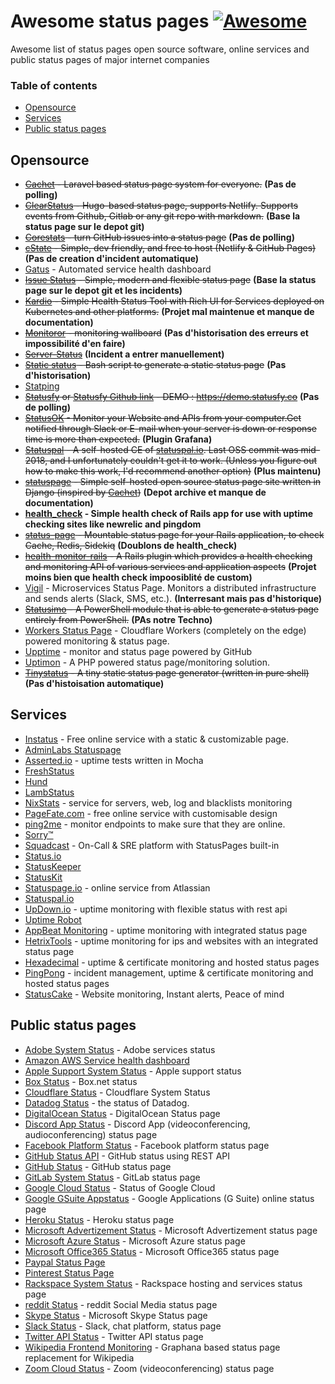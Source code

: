 # Awesome status pages  [![Awesome](https://cdn.rawgit.com/sindresorhus/awesome/d7305f38d29fed78fa85652e3a63e154dd8e8829/media/badge.svg)](https://github.com/sindresorhus/awesome)

Awesome list of status pages open source software, online services and public status pages of major internet companies
### Table of contents

* [Opensource](#opensource)
* [Services](#services)
* [Public status pages](#public-status-pages)

## Opensource
* ~~[Cachet](https://cachethq.io/) - Laravel based status page system for everyone.~~ **(Pas de polling)**
* ~~[ClearStatus](https://github.com/weeblrpress/clearstatus/) - Hugo-based status page, supports Netlify. Supports events from Github, Gitlab or any git repo with markdown.~~ **(Base la status page sur le depot git)**
* ~~[Corestats](https://github.com/jayfk/statuspage) - turn GitHub issues into a status page~~ **(Pas de polling)**
* ~~[cState](https://github.com/cstate/cstate) - Simple, dev friendly, and free to host (Netlify & GitHub Pages)~~ **(Pas de creation d'incident automatique)**
* [Gatus](https://github.com/TwinProduction/gatus) - Automated service health dashboard
* ~~[Issue Status](https://github.com/tadhglewis/issue-status) - Simple, modern and flexible status page~~ **(Base la status page sur le depot git et les incidents)**
* ~~[Kardio](https://github.com/tmobile/kardio) - Simple Health Status Tool with Rich UI for Services deployed on Kubernetes and other platforms.~~ **(Projet mal maintenue et manque de documentation)**
* ~~[Monitoror](https://monitoror.com/) - monitoring wallboard~~ **(Pas d'historisation des erreurs et impossibilité d'en faire)**
* ~~[Server-Status](https://github.com/Pryx/server-status)~~ **(Incident a entrer manuellement)**
* ~~[Static status](https://github.com/Cyclenerd/static_status) - Bash script to generate a static status page~~ **(Pas d'historisation)**
* [Statping](https://github.com/hunterlong/statping)
* ~~[Statusfy](https://marquez.co/statusfy) or [Statusfy Github link](https://github.com/juliomrqz/statusfy) - DEMO : https://demo.statusfy.co~~ **(Pas de polling)**
* ~~[StatusOK](https://github.com/sanathp/statusok) - Monitor your Website and APIs from your computer.Get notified through Slack or E-mail when your server is down or response time is more than expected.~~ **(Plugin Grafana)**
* ~~[Statuspal](https://github.com/statuspal/statuspal) - A self-hosted CE of [statuspal.io](https://statuspal.io). Last OSS commit was mid-2018, and I unfortunately couldn't get it to work. (Unless you figure out how to make this work, I'd recommend another option)~~ **(Plus maintenu)**
* ~~[statuspage](https://github.com/darkpixel/statuspage) - Simple self-hosted open source status page site written in Django (inspired by [Cachet](https://cachethq.io/))~~ **(Depot archive et manque de documentation)**
* **[health_check](https://github.com/ianheggie/health_check) - Simple health check of Rails app for use with uptime checking sites like newrelic and pingdom**
* ~~[status-page](https://github.com/rails-engine/status-page) - Mountable status page for your Rails application, to check Cache, Redis, Sidekiq~~ **(Doublons de health_check)**
* ~~[health-monitor-rails](https://github.com/lbeder/health-monitor-rails) - A Rails plugin which provides a health checking and monitoring API of various services and application aspects~~ **(Projet moins bien que health check impoosiblité de custom)**
* [Vigil](https://github.com/valeriansaliou/vigil) - Microservices Status Page. Monitors a distributed infrastructure and sends alerts (Slack, SMS, etc.). **(Interresant mais pas d'historique)**
* ~~[Statusimo](https://github.com/EvotecIT/Statusimo) - A PowerShell module that is able to generate a status page entirely from PowerShell.~~ **(PAs notre Techno)**
* [Workers Status Page](https://github.com/eidam/cf-workers-status-page) - Cloudflare Workers (completely on the edge) powered monitoring & status page.
* [Upptime](https://github.com/upptime/upptime) - monitor and status page powered by GitHub
* [Uptimon](https://github.com/RatherLogical/Uptimon) - A PHP powered status page/monitoring solution.
* ~~[Tinystatus](https://github.com/bderenzo/tinystatus) - A tiny static status page generator (written in pure shell)~~ **(Pas d'histoisation automatique)**

## Services
* [Instatus](https://instatus.com) - Free online service with a static & customizable page.
* [AdminLabs Statuspage](https://www.adminlabs.com/status-page/)
* [Asserted.io](https://asserted.io) - uptime tests written in Mocha
* [FreshStatus](https://www.freshworks.com/statuspage/)
* [Hund](https://hund.io/)
* [LambStatus](https://lambstatus.github.io/)
* [NixStats](https://nixstats.com/) - service for servers, web, log and blacklists monitoring
* [PageFate.com](https://pagefate.com) - free online service with customisable design
* [ping2me](https://www.ping2me.io/) - monitor endpoints to make sure that they are online.
* [Sorry™](https://www.sorryapp.com)
* [Squadcast](https://www.squadcast.com) - On-Call & SRE platform with StatusPages built-in
* [Status.io](https://status.io)
* [StatusKeeper](https://statuskeeper.com/)
* [StatusKit](https://statuskit.com/)
* [Statuspage.io](https://www.statuspage.io) - online service from Atlassian
* [Statuspal.io](https://statuspal.io)
* [UpDown.io](https://updown.io/) - uptime monitoring with flexible status with rest api
* [Uptime Robot](https://uptimerobot.com/)
* [AppBeat Monitoring](https://www.appbeat.io/) - uptime monitoring with integrated status page
* [HetrixTools](https://hetrixtools.com) - uptime monitoring for ips and websites with an integrated status page
* [Hexadecimal](https://tryhexadecimal.com) - uptime & certificate monitoring and hosted status pages
* [PingPong](https://pingpong.one) - incident management, uptime & certificate monitoring and hosted status pages
* [StatusCake](https://www.statuscake.com) - Website monitoring, Instant alerts, Peace of mind

## Public status pages
* [Adobe System Status](https://status.adobe.com/) - Adobe services status
* [Amazon AWS Service health dashboard](https://status.aws.amazon.com/)
* [Apple Support System Status](https://www.apple.com/support/systemstatus/) - Apple support status
* [Box Status](https://status.box.com/) - Box.net status
* [Cloudflare Status](https://www.cloudflarestatus.com/) - Cloudflare System Status
* [Datadog Status](https://status.datadoghq.com/) - the status of Datadog.
* [DigitalOcean Status](https://status.digitalocean.com/) - DigitalOcean Status page
* [Discord App Status](https://status.discordapp.com/) - Discord App (videoconferencing, audioconferencing) status page
* [Facebook Platform Status](https://developers.facebook.com/status/dashboard/) - Facebook platform status page
* [GitHub Status API](https://status.github.com/api) - GitHub status using REST API
* [GitHub Status](https://status.github.com/) - GitHub status page
* [GitLab System Status](https://status.gitlab.com) - GitLab status page
* [Google Cloud Status](https://status.cloud.google.com/) - Status of Google Cloud
* [Google GSuite Appstatus](https://www.google.com/appsstatus) - Google Applications (G Suite) online status page
* [Heroku Status](https://status.heroku.com/) - Heroku status page
* [Microsoft Advertizement Status](https://status.ads.microsoft.com/) - Microsoft Advertizement status page
* [Microsoft Azure Status](https://status.azure.com/ru-ru/status) - Microsoft Azure status page
* [Microsoft Office365 Status](https://status.office365.com/) - Microsoft Office365 status page
* [Paypal Status Page](https://www.paypal-status.com/product/production)
* [Pinterest Status Page](https://www.pintereststatus.com/)
* [Rackspace System Status](https://status.rackspace.com/) - Rackspace hosting and services status page
* [reddit Status](https://www.redditstatus.com/) - reddit Social Media status page
* [Skype Status](https://support.skype.com/en/status/) - Microsoft Skype Status page
* [Slack Status](https://status.slack.com/) - Slack, chat platform, status page
* [Twitter API Status](https://api.twitterstat.us/) - Twitter API status page
* [Wikipedia Frontend Monitoring](https://grafana.wikimedia.org/d/000000479/frontend-traffic?orgId=1) - Graphana based status page replacement for Wikipedia
* [Zoom Cloud Status](https://status.zoom.us/) - Zoom (videoconferencing) status page
